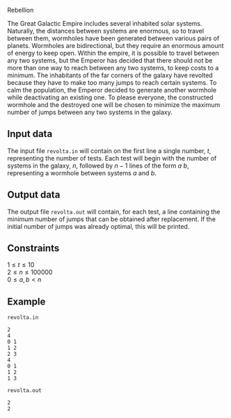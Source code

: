 Rebellion

The Great Galactic Empire includes several inhabited solar systems. Naturally, the distances between systems are enormous, so to travel between them, wormholes have been generated between various pairs of planets. Wormholes are bidirectional, but they require an enormous amount of energy to keep open. Within the empire, it is possible to travel between any two systems, but the Emperor has decided that there should not be more than one way to reach between any two systems, to keep costs to a minimum. The inhabitants of the far corners of the galaxy have revolted because they have to make too many jumps to reach certain systems. To calm the population, the Emperor decided to generate another wormhole while deactivating an existing one. To please everyone, the constructed wormhole and the destroyed one will be chosen to minimize the maximum number of jumps between any two systems in the galaxy.

## Input data

The input file `revolta.in` will contain on the first line a single number, $t$, representing the number of tests. Each test will begin with the number of systems in the galaxy, $n$, followed by $n-1$ lines of the form $a$ $b$, representing a wormhole between systems $a$ and $b$.

## Output data

The output file `revolta.out` will contain, for each test, a line containing the minimum number of jumps that can be obtained after replacement. If the initial number of jumps was already optimal, this will be printed.

## Constraints

$1 \leq t \leq 10$  
$2 \leq n \leq 100000$  
$0 \leq a, b < n$  

## Example

`revolta.in`
```
2
4
0 1
1 2
2 3
4
0 1
1 2
1 3
```

`revolta.out`
```
2
2
```